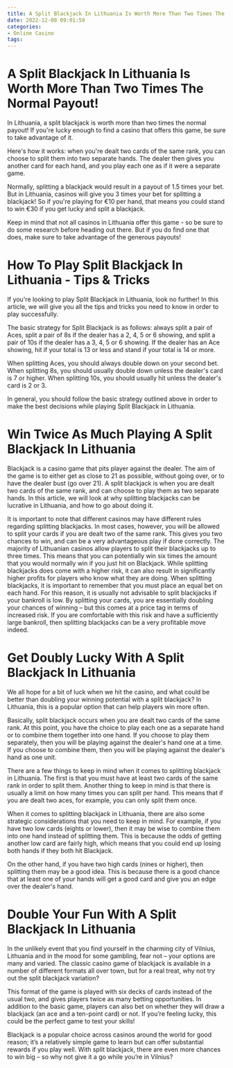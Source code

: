 ```yaml
---
title: A Split Blackjack In Lithuania Is Worth More Than Two Times The Normal Payout!
date: 2022-12-08 09:01:59
categories:
- Online Casino
tags:
---
```



#  A Split Blackjack In Lithuania Is Worth More Than Two Times The Normal Payout!

In Lithuania, a split blackjack is worth more than two times the normal payout! If you're lucky enough to find a casino that offers this game, be sure to take advantage of it.

Here's how it works: when you're dealt two cards of the same rank, you can choose to split them into two separate hands. The dealer then gives you another card for each hand, and you play each one as if it were a separate game.

Normally, splitting a blackjack would result in a payout of 1.5 times your bet. But in Lithuania, casinos will give you 3 times your bet for splitting a blackjack! So if you're playing for €10 per hand, that means you could stand to win €30 if you get lucky and split a blackjack.

Keep in mind that not all casinos in Lithuania offer this game - so be sure to do some research before heading out there. But if you do find one that does, make sure to take advantage of the generous payouts!

#  How To Play Split Blackjack In Lithuania - Tips & Tricks 

If you're looking to play Split Blackjack in Lithuania, look no further! In this article, we will give you all the tips and tricks you need to know in order to play successfully. 

The basic strategy for Split Blackjack is as follows: always split a pair of Aces, split a pair of 8s if the dealer has a 2, 4, 5 or 6 showing, and split a pair of 10s if the dealer has a 3, 4, 5 or 6 showing. If the dealer has an Ace showing, hit if your total is 13 or less and stand if your total is 14 or more.

When splitting Aces, you should always double down on your second bet. When splitting 8s, you should usually double down unless the dealer's card is 7 or higher. When splitting 10s, you should usually hit unless the dealer's card is 2 or 3. 

In general, you should follow the basic strategy outlined above in order to make the best decisions while playing Split Blackjack in Lithuania.

#  Win Twice As Much Playing A Split Blackjack In Lithuania 
<style>
. article-title {
font-weight: bold;
}
. subtitle {
font-style: italic;
}
. intro {
font-size: 150%;
}

</style>




Blackjack is a casino game that pits player against the dealer. The aim of the game is to either get as close to 21 as possible, without going over, or to have the dealer bust (go over 21). A split blackjack is when you are dealt two cards of the same rank, and can choose to play them as two separate hands. In this article, we will look at why splitting blackjacks can be lucrative in Lithuania, and how to go about doing it.



   It is important to note that different casinos may have different rules regarding splitting blackjacks. In most cases, however, you will be allowed to split your cards if you are dealt two of the same rank. This gives you two chances to win, and can be a very advantageous play if done correctly. 
   The majority of Lithuanian casinos allow players to split their blackjacks up to three times. This means that you can potentially win six times the amount that you would normally win if you just hit on Blackjack. While splitting blackjacks does come with a higher risk, it can also result in significantly higher profits for players who know what they are doing. 
   When splitting blackjacks, it is important to remember that you must place an equal bet on each hand. For this reason, it is usually not advisable to split blackjacks if your bankroll is low. By splitting your cards, you are essentially doubling your chances of winning – but this comes at a price tag in terms of increased risk. If you are comfortable with this risk and have a sufficiently large bankroll, then splitting blackjacks can be a very profitable move indeed.

#  Get Doubly Lucky With A Split Blackjack In Lithuania 

We all hope for a bit of luck when we hit the casino, and what could be better than doubling your winning potential with a split blackjack? In Lithuania, this is a popular option that can help players win more often.

Basically, split blackjack occurs when you are dealt two cards of the same rank. At this point, you have the choice to play each one as a separate hand or to combine them together into one hand. If you choose to play them separately, then you will be playing against the dealer's hand one at a time. If you choose to combine them, then you will be playing against the dealer's hand as one unit.

There are a few things to keep in mind when it comes to splitting blackjack in Lithuania. The first is that you must have at least two cards of the same rank in order to split them. Another thing to keep in mind is that there is usually a limit on how many times you can split per hand. This means that if you are dealt two aces, for example, you can only split them once.

When it comes to splitting blackjack in Lithuania, there are also some strategic considerations that you need to keep in mind. For example, if you have two low cards (eights or lower), then it may be wise to combine them into one hand instead of splitting them. This is because the odds of getting another low card are fairly high, which means that you could end up losing both hands if they both hit Blackjack.

On the other hand, if you have two high cards (nines or higher), then splitting them may be a good idea. This is because there is a good chance that at least one of your hands will get a good card and give you an edge over the dealer's hand.

#  Double Your Fun With A Split Blackjack In Lithuania

In the unlikely event that you find yourself in the charming city of Vilnius, Lithuania and in the mood for some gambling, fear not – your options are many and varied. The classic casino game of blackjack is available in a number of different formats all over town, but for a real treat, why not try out the split blackjack variation?

This format of the game is played with six decks of cards instead of the usual two, and gives players twice as many betting opportunities. In addition to the basic game, players can also bet on whether they will draw a blackjack (an ace and a ten-point card) or not. If you’re feeling lucky, this could be the perfect game to test your skills!

Blackjack is a popular choice across casinos around the world for good reason; it’s a relatively simple game to learn but can offer substantial rewards if you play well. With split blackjack, there are even more chances to win big – so why not give it a go while you’re in Vilnius?